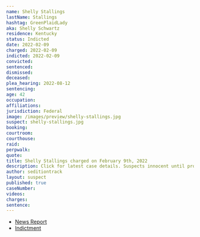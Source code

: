 ```yaml
---
name: Shelly Stallings
lastName: Stallings
hashtag: GreenPlaidLady
aka: Shelly Schwartz
residence: Kentucky
status: Indicted
date: 2022-02-09
charged: 2022-02-09
indicted: 2022-02-09
convicted:
sentenced:
dismissed:
deceased:
plea_hearing: 2022-08-12
sentencing:
age: 42
occupation:
affiliations:
jurisdiction: Federal
image: /images/preview/shelly-stallings.jpg
suspect: shelly-stallings.jpg
booking:
courtroom:
courthouse:
raid:
perpwalk:
quote:
title: Shelly Stallings charged on February 9th, 2022
description: Click for latest case details. Suspects innocent until proven guilty.
author: seditiontrack
layout: suspect
published: true
caseNumber:
videos:
charges:
sentence:
---
```


- [News Report](https://www.courier-journal.com/story/news/crime/2022/02/16/morganfield-kentucky-woman-shelly-stallings-charged-jan-6-us-capitol-riot/6815764001/)
- [Indictment](https://www.justice.gov/usao-dc/case-multi-defendant/file/1473366/download)
